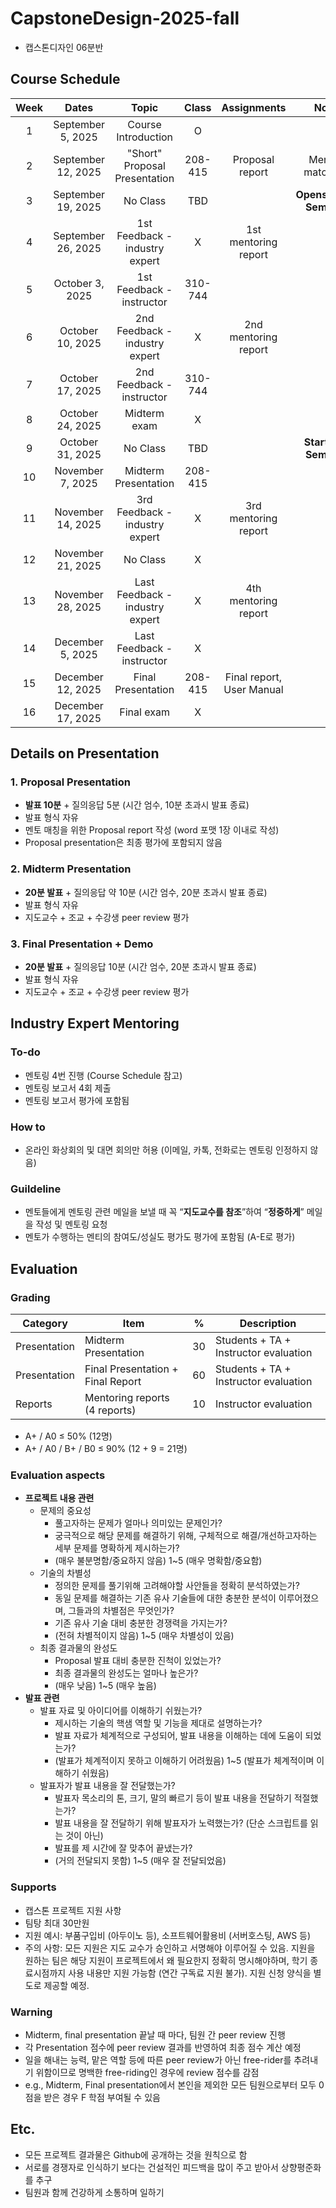 # CapstoneDesign-2025-fall
- 캡스톤디자인 06분반

## Course Schedule

|    Week     |  Dates   |        Topic         | Class |  Assignments | Note |
| :----------: | :-----------: | :-------------------: | :-------: | :-------: | :-------: |
| 1            | September 5, 2025  |  Course Introduction             | O       |                           |                 |
| 2            | September 12, 2025 |  "Short" Proposal Presentation   | 208-415 | Proposal report           | Mentor matching |
| 3            | September 19, 2025 |  No Class                        | TBD |                           | **Opensource Seminar**  |
| 4            | September 26, 2025 |  1st Feedback - industry expert  | X       | 1st mentoring report      |             |
| 5            | October 3, 2025    |  1st Feedback - instructor       | 310-744 |                           |             |
| 6            | October 10, 2025   |  2nd Feedback - industry expert  | X       | 2nd mentoring report      |             |
| 7            | October 17, 2025   |  2nd Feedback - instructor       | 310-744 |                           |             |
| 8            | October 24, 2025   |  Midterm exam                    | X       |                           |             |
| 9            | October 31, 2025   |  No Class                        | TBD     |                           |   **Start-up Seminar**   |
| 10           | November 7, 2025   |  Midterm Presentation            | 208-415 |                           |             |
| 11           | November 14, 2025  |  3rd Feedback - industry expert  | X       | 3rd mentoring report      |             |
| 12           | November 21, 2025  |  No Class                        | X       |                           |             |
| 13           | November 28, 2025  |  Last Feedback - industry expert | X       | 4th mentoring report      |             |
| 14           | December 5, 2025   |  Last Feedback - instructor      | X       |                           |             |
| 15           | December 12, 2025  |  Final Presentation              | 208-415 | Final report, User Manual |             |
| 16           | December 17, 2025  |  Final exam                      | X       |           |             |


## Details on Presentation
### 1. Proposal Presentation
- **발표 10분** + 질의응답 5분 (시간 엄수, 10분 초과시 발표 종료)
- 발표 형식 자유
- 멘토 매칭을 위한 Proposal report 작성 (word 포맷 1장 이내로 작성)
- Proposal presentation은 최종 평가에 포함되지 않음
### 2. Midterm Presentation
- **20분 발표** + 질의응답 약 10분 (시간 엄수, 20분 초과시 발표 종료)
- 발표 형식 자유
- 지도교수 + 조교 + 수강생 peer review 평가
### 3. Final Presentation + Demo
- **20분 발표** + 질의응답 10분 (시간 엄수, 20분 초과시 발표 종료)
- 발표 형식 자유
- 지도교수 + 조교 + 수강생 peer review 평가


## Industry Expert Mentoring
### To-do
- 멘토링 4번 진행 (Course Schedule 참고)
- 멘토링 보고서 4회 제출
- 멘토링 보고서 평가에 포함됨
### How to
- 온라인 화상회의 및 대면 회의만 허용 (이메일, 카톡, 전화로는 멘토링 인정하지 않음) 
### Guildeline
- 멘토들에게 멘토링 관련 메일을 보낼 때 꼭 “**지도교수를 참조**”하여 “**정중하게**” 메일을 작성 및 멘토링 요청
- 멘토가 수행하는 멘티의 참여도/성실도 평가도 평가에 포함됨 (A-E로 평가)


## Evaluation
### Grading
| Category | Item | % | Description |
| --- | --- | --- | --- |
| Presentation | Midterm Presentation | 30 | Students + TA + Instructor evaluation |
| Presentation | Final Presentation +  Final Report | 60 | Students + TA + Instructor evaluation |
| Reports | Mentoring reports (4 reports) | 10 | Instructor evaluation |
- A+ / A0                      ≤ 50% (12명)
- A+ / A0 / B+ / B0      ≤ 90% (12 + 9 = 21명)

### Evaluation aspects
- **프로젝트 내용 관련**
    - 문제의 중요성
        - 풀고자하는 문제가 얼마나 의미있는 문제인가?
        - 궁극적으로 해당 문제를 해결하기 위해, 구체적으로 해결/개선하고자하는 세부 문제를 명확하게 제시하는가?
        - (매우 불분명함/중요하지 않음) 1~5 (매우 명확함/중요함)
    - 기술의 차별성
        - 정의한 문제를 풀기위해 고려해야할 사안들을 정확히 분석하였는가?
        - 동일 문제를 해결하는 기존 유사 기술들에 대한 충분한 분석이 이루어졌으며, 그들과의 차별점은 무엇인가?
        - 기존 유사 기술 대비 충분한 경쟁력을 가지는가?
        - (전혀 차별적이지 않음) 1~5 (매우 차별성이 있음)
    - 최종 결과물의 완성도
        - Proposal 발표 대비 충분한 진척이 있었는가?
        - 최종 결과물의 완성도는 얼마나 높은가?
        - (매우 낮음) 1~5 (매우 높음)
- **발표 관련**
    - 발표 자료 및 아이디어를 이해하기 쉬웠는가?
        - 제시하는 기술의 핵샘 역할 및 기능을 제대로 설명하는가?
        - 발표 자료가 체계적으로 구성되어, 발표 내용을 이해하는 데에 도움이 되었는가?
        - (발표가 체계적이지 못하고 이해하기 어려웠음) 1~5 (발표가 체계적이며 이해하기 쉬웠음)
    - 발표자가 발표 내용을 잘 전달했는가?
        - 발표자 목소리의 톤, 크기, 말의 빠르기 등이 발표 내용을 전달하기 적절했는가?
        - 발표 내용을 잘 전달하기 위해 발표자가 노력했는가? (단순 스크립트를 읽는 것이 아닌)
        - 발표를 제 시간에 잘 맞추어 끝냈는가?
        - (거의 전달되지 못함) 1~5 (매우 잘 전달되었음)

### Supports
- 캡스톤 프로젝트 지원 사항
- 팀탕 최대 30만원
- 지원 예시: 부품구입비 (아두이노 등), 소프트웨어활용비 (서버호스팅, AWS 등)
- 주의 사항: 모든 지원은 지도 교수가 승인하고 서명해야 이루어질 수 있음. 지원을 원하는 팀은 해당 지원이 프로젝트에서 왜 필요한지 정확히 명시해야하며, 학기 종료시점까지 사용 내용만 지원 가능함 (연간 구독료 지원 불가). 지원 신청 양식을 별도로 제공할 예정.

### Warning
- Midterm, final presentation 끝날 때 마다, 팀원 간 peer review 진행
- 각 Presentation 점수에 peer review 결과를 반영하여 최종 점수 계산 예정
- 일을 해내는 능력, 맡은 역할 등에 따른 peer review가 아닌 free-rider를 추려내기 위함이므로 명백한 free-riding인 경우에 review 점수를 감점
- e.g., Midterm, Final presentation에서 본인을 제외한 모든 팀원으로부터 모두 0점을 받은 경우 F 학점 부여될 수 있음


## Etc.
- 모든 프로젝트 결과물은 Github에 공개하는 것을 원칙으로 함
- 서로를 경쟁자로 인식하기 보다는 건설적인 피드백을 많이 주고 받아서 상향평준화를 추구
- 팀원과 함께 건강하게 소통하며 일하기

